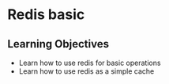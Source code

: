 # Redis basic

## Learning Objectives
- Learn how to use redis for basic operations
- Learn how to use redis as a simple cache